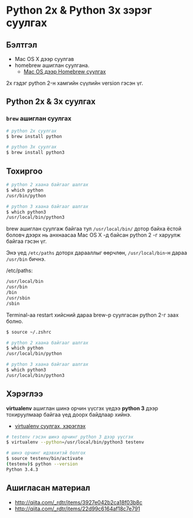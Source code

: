 # Python 2x & Python 3x зэрэг суулгах

## Бэлтгэл

* Mac OS X дээр суулгав
* homebrew ашиглан суулгана.
	* [Mac OS дээр Homebrew суулгах](https://github.com/byam/it-articles/blob/master/brew.md)

2x гэдэг python 2-н хамгийн сүүлийн version гэсэн үг.

## Python 2x & 3x суулгах

### `brew` ашиглан суулгах

```sh
# python 2x суулгах
$ brew install python

# python 3x суулгах
$ brew install python3
```

## Тохиргоо

```sh
# python 2 хаана байгааг шалгах
$ which python
/usr/bin/python

# python 3 хаана байгааг шалгах
$ which python3
/usr/local/bin/python3
```

brew ашиглан суулгаж байгаа тул `/usr/local/bin/` дотор байха ёстой боловч дээрх нь анхнаасаа Mac OS X -д байсан python 2 -г харуулж байгаа гэсэн үг.

Энэ үед `/etc/paths` доторх дарааллыг өөрчлөн, `/usr/local/bin`-н дараа `/usr/bin` бичнэ. 

/etc/paths:

```sh
/usr/local/bin
/usr/bin
/bin
/usr/sbin
/sbin
```

Terminal-аа restart хийсний дараа brew-р суулгасан python 2-г заах болно.

```sh
$ source ~/.zshrc

# python 2 хаана байгааг шалгах
$ which python
/usr/local/bin/python

# python 3 хаана байгааг шалгах
$ which python3
/usr/local/bin/python3
```

## Хэрэглээ

**virtualenv** ашиглан шинэ орчин үүсгэх үедээ **python 3** дээр тохируулмаар байгаа үед доорх байдлаар хийнэ.

* [virtualenv суулгах, хэрэглэх](https://github.com/byam/it-articles/blob/master/virtualenv-install.md)


```sh
# testenv гэсэн шинэ орчинг python 3 дээр үүсгэх
$ virtualenv --python=/usr/local/bin/python3 testenv

# шинэ орчинг идэвхитэй болгох
$ source testenv/bin/activate
(testenv)$ python --version
Python 3.4.3
```


## Ашигласан материал
* http://qiita.com/_rdtr/items/3927e042b2ca18f03b8c
* http://qiita.com/_rdtr/items/22d99c6164af18c7e791